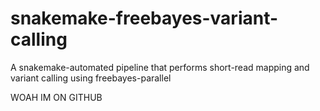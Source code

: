# snakemake-freebayes-variant-calling
A snakemake-automated pipeline that performs short-read mapping and variant calling using freebayes-parallel

WOAH IM ON GITHUB
